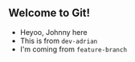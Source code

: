 ## Welcome to Git!

- Heyoo, Johnny here
- This is from `dev-adrian`
- I'm coming from `feature-branch`